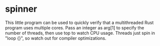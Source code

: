# spinner

This little program can be used to quickly verify that a multithreaded
Rust program uses multiple cores. Pass an integer as arg[1] to specify
the number of threads, then use top to watch CPU usage. Threads just
spin in "loop {}", so watch out for compiler optimizations.
